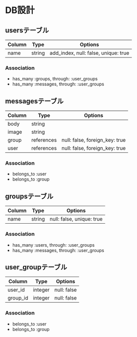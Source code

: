# DB設計
## usersテーブル
|Column|Type|Options|
|------|----|-------|
|name|string|add_index, null: false, unique: true|
### Association
- has_many :groups, through: :user_groups
- has_many :messages, through: :user_groups

## messagesテーブル
|Column|Type|Options|
|------|----|-------|
|body|string| |
|image|string| |
|group|references|null: false, foreign_key: true|
|user|references|null: false, foreign_key: true|
### Association
- belongs_to :user
- belongs_to :group

## groupsテーブル
|Column|Type|Options|
|------|----|-------|
|name|string|null: false, unique: true|
### Association
- has_many :users, through: :user_groups
- has_many :messages, through: :user_groups

## user_groupテーブル
|Column|Type|Options|
|------|----|-------|
|user_id|integer|null: false|
|group_id|integer|null: false|
### Association
- belongs_to :user
- belongs_to :group